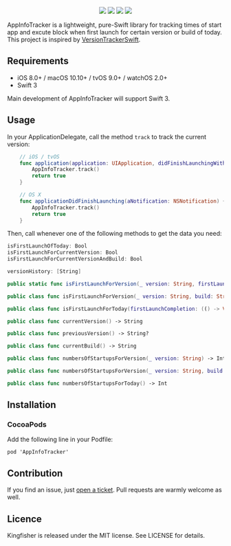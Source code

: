 <p align="center">
<a href="https://travis-ci.org/qiusuo8/AppInfoTracker"><img src="https://img.shields.io/travis/qiusuo8/AppInfoTracker/master.svg"></a>
<!--<a href="https://github.com/Carthage/Carthage/"><img src="https://img.shields.io/badge/Carthage-compatible-4BC51D.svg?style=flat"></a>
--><a href="http://qiusuo8.github.io/AppInfoTracker/"><img src="https://img.shields.io/cocoapods/v/AppInfoTracker.svg?style=flat"></a>
<a href="https://raw.githubusercontent.com/onevcat/Kingfisher/master/LICENSE"><img src="https://img.shields.io/cocoapods/l/Kingfisher.svg?style=flat"></a>
<a href="http://qiusuo8.github.io/AppInfoTracker/"><img src="https://img.shields.io/cocoapods/p/AppInfoTracker.svg?style=flat"></a>
</p>

AppInfoTracker is a lightweight, pure-Swift library for tracking times of start app and excute block when first launch for certain version or build of today. This project is inspired by [VersionTrackerSwift](https://github.com/tbaranes/VersionTrackerSwift).

## Requirements

- iOS 8.0+ / macOS 10.10+ / tvOS 9.0+ / watchOS 2.0+
- Swift 3

Main development of AppInfoTracker will support Swift 3.

## Usage

In your ApplicationDelegate, call the method `track` to track the current version:

```swift
	// iOS / tvOS
    func application(application: UIApplication, didFinishLaunchingWithOptions launchOptions: [NSObject: AnyObject]?) -> Bool {
        AppInfoTracker.track()
        return true
    }
```

```swift
	// OS X
    func applicationDidFinishLaunching(aNotification: NSNotification) {
        AppInfoTracker.track()
        return true        
    }

```

Then, call whenever one of the following methods to get the data you need:

```swift
isFirstLaunchOfToday: Bool
isFirstLaunchForCurrentVersion: Bool
isFirstLaunchForCurrentVersionAndBuild: Bool

versionHistory: [String]

public static func isFirstLaunchForVersion(_ version: String, firstLaunchCompletion: (() -> Void)? = nil) -> Bool

public class func isFirstLaunchForVersion(_ version: String, build: String, firstLaunchCompletion: (() -> Void)? = nil) -> Bool

public class func isFirstLaunchForToday(firstLaunchCompletion: (() -> Void)? = nil) -> Bool

public class func currentVersion() -> String

public class func previousVersion() -> String?

public class func currentBuild() -> String

public class func numbersOfStartupsForVersion(_ version: String) -> Int

public class func numbersOfStartupsForVersion(_ version: String, build: String) -> Int

public class func numbersOfStartupsForToday() -> Int


```
 
## Installation

### CocoaPods

Add the following line in your Podfile:

```
pod 'AppInfoTracker'
```

## Contribution

If you find an issue, just [open a ticket](https://github.com/qiusuo8/AppInfoTracker/issues/new). Pull requests are warmly welcome as well.


## Licence

Kingfisher is released under the MIT license. See LICENSE for details.


